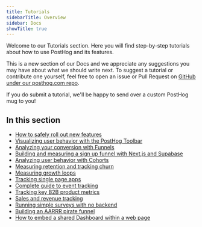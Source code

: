 ```yaml
---
title: Tutorials
sidebarTitle: Overview
sidebar: Docs
showTitle: true
---
```


Welcome to our Tutorials section. Here you will find step-by-step tutorials about how to use PostHog and its features. 

This is a new section of our Docs and we appreciate any suggestions you may have about what we should write next. To suggest a tutorial or contribute one yourself, feel free to open an issue or Pull Request on [GitHub under our posthog.com repo](https://github.com/PostHog/posthog.com).

If you do submit a tutorial, we'll be happy to send over a custom PostHog mug to you!

## In this section

- [How to safely roll out new features](/docs/tutorials/feature-flags)
- [Visualizing user behavior with the PostHog Toolbar](/docs/tutorials/toolbar)
- [Analyzing your conversion with Funnels](/docs/tutorials/funnels)
- [Building and measuring a sign up funnel with Next.js and Supabase](/docs/tutorials/nextjs-supabase-signup-funnel)
- [Analyzing user behavior with Cohorts](/docs/tutorials/cohorts)
- [Measuring retention and tracking churn](/docs/tutorials/retention)
- [Measuring growth loops](/docs/tutorials/measuring-your-growth-loop)
- [Tracking single page apps](/docs/tutorials/spa)
- [Complete guide to event tracking](/docs/tutorials/actions)
- [Tracking key B2B product metrics](/docs/tutorials/b2b)
- [Sales and revenue tracking](/docs/tutorials/revenue)
- [Running simple surveys with no backend](/docs/tutorials/survey)
- [Building an AARRR pirate funnel](/docs/tutorials/aarrr-how-to-build-pirate-funnel-posthog-with-posthog)
- [How to embed a shared Dashboard within a web page](/docs/tutorials/how-to-embed-shared-dashboard)
